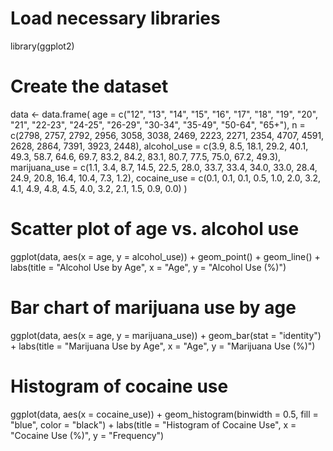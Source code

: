 # Load necessary libraries
library(ggplot2)

# Create the dataset
data <- data.frame(
  age = c("12", "13", "14", "15", "16", "17", "18", "19", "20", "21", "22-23", "24-25", "26-29", "30-34", "35-49", "50-64", "65+"),
  n = c(2798, 2757, 2792, 2956, 3058, 3038, 2469, 2223, 2271, 2354, 4707, 4591, 2628, 2864, 7391, 3923, 2448),
  alcohol_use = c(3.9, 8.5, 18.1, 29.2, 40.1, 49.3, 58.7, 64.6, 69.7, 83.2, 84.2, 83.1, 80.7, 77.5, 75.0, 67.2, 49.3),
  marijuana_use = c(1.1, 3.4, 8.7, 14.5, 22.5, 28.0, 33.7, 33.4, 34.0, 33.0, 28.4, 24.9, 20.8, 16.4, 10.4, 7.3, 1.2),
  cocaine_use = c(0.1, 0.1, 0.1, 0.5, 1.0, 2.0, 3.2, 4.1, 4.9, 4.8, 4.5, 4.0, 3.2, 2.1, 1.5, 0.9, 0.0)
)

# Scatter plot of age vs. alcohol use
ggplot(data, aes(x = age, y = alcohol_use)) +
  geom_point() +
  geom_line() +
  labs(title = "Alcohol Use by Age", x = "Age", y = "Alcohol Use (%)")

# Bar chart of marijuana use by age
ggplot(data, aes(x = age, y = marijuana_use)) +
  geom_bar(stat = "identity") +
  labs(title = "Marijuana Use by Age", x = "Age", y = "Marijuana Use (%)")

# Histogram of cocaine use
ggplot(data, aes(x = cocaine_use)) +
  geom_histogram(binwidth = 0.5, fill = "blue", color = "black") +
  labs(title = "Histogram of Cocaine Use", x = "Cocaine Use (%)", y = "Frequency")
